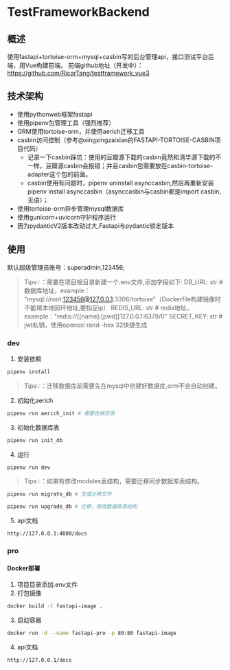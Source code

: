# TestFrameworkBackend

## 概述
使用fastapi+tortoise-orm+mysql+casbin写的后台管理api，接口测试平台后端，用Vue构建前端。
前端github地址（开发中）：https://github.com/RicarTang/testframework_vue3
## 技术架构
- 使用pythonweb框架fastapi
- 使用pipenv包管理工具（强烈推荐）
- ORM使用tortoise-orm，并使用aerich迁移工具
- casbin访问控制（参考@xingxingzaixian的FASTAPI-TORTOISE-CASBIN项目代码）
    - 记录一下casbin踩坑：使用的豆瓣源下载的casbin竟然和清华源下载的不一样，豆瓣源casbin会报错；并且casbin包需要放在casbin-tortoise-adapter这个包的前面。
    - casbin使用有问题时，pipenv uninstall asynccasbin,然后再重新安装pipenv install asynccasbin（asynccasbin与casbin都是import casbin,无语）；
- 使用tortoise-orm异步管理mysql数据库
- 使用gunicorn+uvicorn守护程序运行
- 因为pydanticV2版本改动过大,Fastapi与pydantic锁定版本
## 使用
默认超级管理员账号：superadmin,123456;
> Tips💡：需要在项目根目录新建一个.env文件,添加字段如下:
>   DB_URL: str   # 数据库地址，example： "mysql://root:123456@127.0.0.1:3306/tortoise"（Dockerfile构建镜像时不能填本地回环地址,要指定ip）
>   REDIS_URL: str  # redis地址，example："redis://[[name]:[pwd]]127.0.0.1:6379/0"
>   SECRET_KEY: str  # jwt私钥，使用openssl rand -hex 32快捷生成
### dev
1. 安装依赖
```Bash
pipenv install
```
> Tips💡：迁移数据库前需要先在mysql中创建好数据库,orm不会自动创建。
2. 初始化aerich
```Bash
pipenv run aerich_init # 需要在根目录
```
3. 初始化数据库表
```Bash
pipenv run init_db
```
4. 运行
```Bash
pipenv run dev
```
> Tips💡：如果有修改modules表结构，需要迁移同步数据库表结构。

```Bash
pipenv run migrate_db # 生成迁移文件
```
```Bash
pipenv run upgrade_db # 迁移，修改数据库表结构
```
5. api文档
```Text
http://127.0.0.1:4000/docs
```
### pro
#### Docker部署
1. 项目目录添加.env文件
2. 打包镜像
```Bash
docker build -t fastapi-image .
```
3. 启动容器
```Bash
docker run -d --name fastapi-pro -p 80:80 fastapi-image
```
4. api文档
```Text
http://127.0.0.1/docs
```